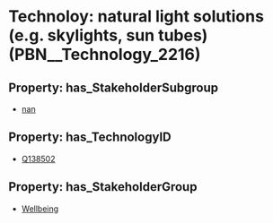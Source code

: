 # Technoloy: __natural light solutions (e.g. skylights, sun tubes)__ (PBN__Technology_2216)

## Property: has_StakeholderSubgroup

* [nan](PBN__TechSubgroup_7)

## Property: has_TechnologyID

* [Q138502](Q138502)

## Property: has_StakeholderGroup

* [Wellbeing](PBN__TechGroup_2)

